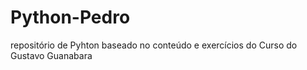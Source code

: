 # Python-Pedro
 repositório de Pyhton baseado no conteúdo e exercícios do Curso do Gustavo Guanabara
